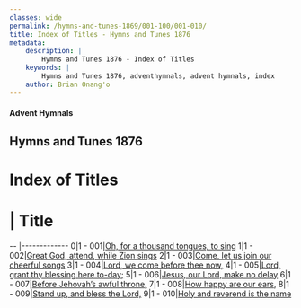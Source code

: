 ```yaml
---
classes: wide
permalink: /hymns-and-tunes-1869/001-100/001-010/
title: Index of Titles - Hymns and Tunes 1876
metadata:
    description: |
        Hymns and Tunes 1876 - Index of Titles
    keywords: |
        Hymns and Tunes 1876, adventhymnals, advent hymnals, index
    author: Brian Onang'o
---
```


#### Advent Hymnals

## Hymns and Tunes 1876

# Index of Titles
# | Title                        
-- |-------------
0|1 - 001|[Oh, for a thousand tongues, to sing](/001-100/001-010/01.Oh,-for-a-thousand-tongues,-to-sing)
1|1 - 002|[Great God, attend, while Zion sings](/001-100/001-010/02.Great-God,-attend,-while-Zion-sings)
2|1 - 003|[Come, let us join our cheerful songs](/001-100/001-010/03.Come,-let-us-join-our-cheerful-songs)
3|1 - 004|[Lord, we come before thee now,](/001-100/001-010/04.Lord,-we-come-before-thee-now,)
4|1 - 005|[Lord, grant thy blessing here to-day;](/001-100/001-010/05.Lord,-grant-thy-blessing-here-to-day;)
5|1 - 006|[Jesus, our Lord, make no delay](/001-100/001-010/06.Jesus,-our-Lord,-make-no-delay)
6|1 - 007|[Before Jehovah’s awful throne,](/001-100/001-010/07.Before-Jehovah’s-awful-throne,)
7|1 - 008|[How happy are our ears,](/001-100/001-010/08.How-happy-are-our-ears,)
8|1 - 009|[Stand up, and bless the Lord,](/001-100/001-010/09.Stand-up,-and-bless-the-Lord,)
9|1 - 010|[Holy and reverend is the name](/001-100/001-010/10.Holy-and-reverend-is-the-name)